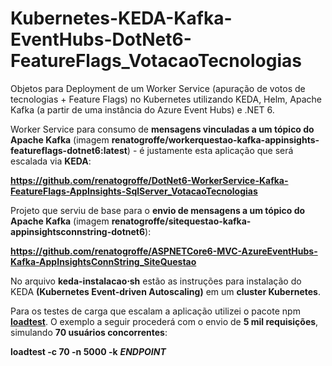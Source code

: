 # Kubernetes-KEDA-Kafka-EventHubs-DotNet6-FeatureFlags_VotacaoTecnologias
Objetos para Deployment de um Worker Service (apuração de votos de tecnologias + Feature Flags) no Kubernetes utilizando KEDA, Helm, Apache Kafka (a partir de uma instância do Azure Event Hubs) e .NET 6.

Worker Service para consumo de **mensagens vinculadas a um tópico do Apache Kafka** (imagem **renatogroffe/workerquestao-kafka-appinsights-featureflags-dotnet6:latest**) - é justamente esta aplicação que será escalada via **KEDA**:

**https://github.com/renatogroffe/DotNet6-WorkerService-Kafka-FeatureFlags-AppInsights-SqlServer_VotacaoTecnologias**

Projeto que serviu de base para o **envio de mensagens a um tópico do Apache Kafka** (imagem **renatogroffe/sitequestao-kafka-appinsightsconnstring-dotnet6**):

**https://github.com/renatogroffe/ASPNETCore6-MVC-AzureEventHubs-Kafka-AppInsightsConnString_SiteQuestao**

No arquivo **keda-instalacao&sdot;sh** estão as instruções para instalação do KEDA **(Kubernetes Event-driven Autoscaling)** em um **cluster Kubernetes**.

Para os testes de carga que escalam a aplicação utilizei o pacote npm [**loadtest**](https://www.npmjs.com/package/loadtest). O exemplo a seguir procederá com o envio de **5 mil requisições**, simulando **70 usuários concorrentes**:

**loadtest -c 70 -n 5000 -k** ***ENDPOINT***